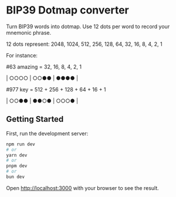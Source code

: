 # BIP39 Dotmap converter
Turn BIP39 words into dotmap. Use 12 dots per word to record your mnemonic phrase.

12 dots represent: 2048, 1024, 512, 256, 128, 64, 32, 16, 8, 4, 2, 1

For instance:

#63 amazing = 32, 16, 8, 4, 2, 1

| ○○○○ | ○○●● | ●●●● |

#977 key = 512 + 256 + 128 + 64 + 16 + 1

| ○○●● | ●●○● | ○○○● |


## Getting Started

First, run the development server:

```bash
npm run dev
# or
yarn dev
# or
pnpm dev
# or
bun dev
```

Open [http://localhost:3000](http://localhost:3000) with your browser to see the result.
